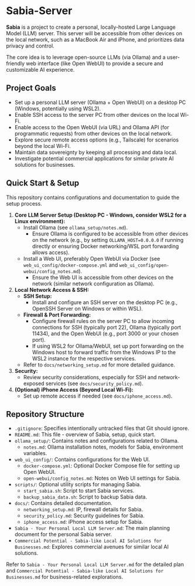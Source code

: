 # Sabia-Server

**Sabia** is a project to create a personal, locally-hosted Large Language Model (LLM) server. This server will be accessible from other devices on the local network, such as a MacBook Air and iPhone, and prioritizes data privacy and control.

The core idea is to leverage open-source LLMs (via Ollama) and a user-friendly web interface (like Open WebUI) to provide a secure and customizable AI experience.

## Project Goals

*   Set up a personal LLM server (Ollama + Open WebUI) on a desktop PC (Windows, potentially using WSL2).
*   Enable SSH access to the server PC from other devices on the local Wi-Fi.
*   Enable access to the Open WebUI (via URL) and Ollama API (for programmatic requests) from other devices on the local network.
*   Explore secure remote access options (e.g., Tailscale) for scenarios beyond the local Wi-Fi.
*   Maintain data sovereignty by keeping all processing and data local.
*   Investigate potential commercial applications for similar private AI solutions for businesses.

## Quick Start & Setup

This repository contains configurations and documentation to guide the setup process.

1.  **Core LLM Server Setup (Desktop PC - Windows, consider WSL2 for a Linux environment):**
    *   Install Ollama (see `ollama_setup/notes.md`).
        *   Ensure Ollama is configured to be accessible from other devices on the network (e.g., by setting `OLLAMA_HOST=0.0.0.0` if running directly or ensuring Docker networking/WSL port forwarding allows access).
    *   Install a Web UI, preferably Open WebUI via Docker (see `web_ui_config/docker-compose.yml` and `web_ui_config/open-webui/config_notes.md`).
        *   Ensure the Web UI is accessible from other devices on the network (similar network configuration as Ollama).
2.  **Local Network Access & SSH:**
    *   **SSH Setup:**
        *   Install and configure an SSH server on the desktop PC (e.g., OpenSSH Server on Windows or within WSL).
    *   **Firewall & Port Forwarding:**
        *   Configure firewall rules on the server PC to allow incoming connections for SSH (typically port 22), Ollama (typically port 11434), and the Open WebUI (e.g., port 3000 or your chosen port).
        *   If using WSL2 for Ollama/WebUI, set up port forwarding on the Windows host to forward traffic from the Windows IP to the WSL2 instance for the respective services.
    *   Refer to `docs/networking_setup.md` for more detailed guidance.
3.  **Security:**
    *   Review security considerations, especially for SSH and network-exposed services (see `docs/security_policy.md`).
4.  **(Optional) iPhone Access (Beyond Local Wi-Fi):**
    *   Set up remote access if needed (see `docs/iphone_access.md`).

## Repository Structure

*   `.gitignore`: Specifies intentionally untracked files that Git should ignore.
*   `README.md`: This file - overview of Sabia, setup, quick start.
*   `ollama_setup/`: Contains notes and configurations related to Ollama.
    *   `notes.md`: Ollama installation notes, models for Sabia, environment variables.
*   `web_ui_config/`: Contains configurations for the Web UI.
    *   `docker-compose.yml`: Optional Docker Compose file for setting up Open WebUI.
    *   `open-webui/config_notes.md`: Notes on Web UI settings for Sabia.
*   `scripts/`: Optional utility scripts for managing Sabia.
    *   `start_sabia.sh`: Script to start Sabia services.
    *   `backup_sabia_data.sh`: Script to backup Sabia data.
*   `docs/`: Contains detailed documentation.
    *   `networking_setup.md`: IP, firewall details for Sabia.
    *   `security_policy.md`: Security guidelines for Sabia.
    *   `iphone_access.md`: iPhone access setup for Sabia.
*   `Sabia - Your Personal Local LLM Server.md`: The main planning document for the personal Sabia server.
*   `Commercial Potential - Sabia-like Local AI Solutions for Businesses.md`: Explores commercial avenues for similar local AI solutions.

Refer to `Sabia - Your Personal Local LLM Server.md` for the detailed plan and `Commercial Potential - Sabia-like Local AI Solutions for Businesses.md` for business-related explorations.
